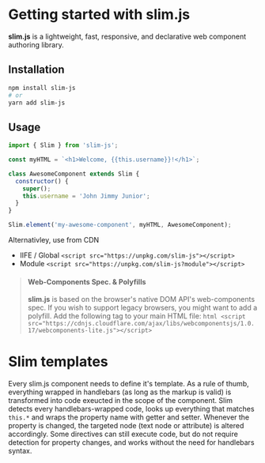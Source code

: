# Getting started with slim.js

**slim.js** is a lightweight, fast, responsive, and declarative web component authoring library.

## Installation

```bash
npm install slim-js
# or
yarn add slim-js
```

## Usage

```javascript
import { Slim } from 'slim-js';

const myHTML = `<h1>Welcome, {{this.username}}!</h1>`;

class AwesomeComponent extends Slim {
  constructor() {
    super();
    this.username = 'John Jimmy Junior';
  }
}

Slim.element('my-awesome-component', myHTML, AwesomeComponent);
```

Alternativley, use from CDN

- IIFE / Global `<script src="https://unpkg.com/slim-js"></script>`
- Module `<script src="https://unpkg.com/slim-js?module"></script>`

> #### **Web-Components Spec. & Polyfills**
>
> **slim.js** is based on the browser's native DOM API's web-components spec. If you wish to support legacy browsers, you might want to add a polyfill. Add the following tag to your main HTML file:
> `html <script src="https://cdnjs.cloudflare.com/ajax/libs/webcomponentsjs/1.0.17/webcomponents-lite.js"></script>`

# Slim templates

Every slim.js component needs to define it's template. As a rule of thumb, everything wrapped in handlebars (as long as the markup is valid) is transformed into code exeucted in the scope of the component. Slim detects every handlebars-wrapped code, looks up everything that matches `this.*` and wraps the property name with getter and setter. Whenever the property is changed, the targeted node (text node or attribute) is altered accordingly. Some directives can still execute code, but do not require detection for property changes, and works without the need for handlebars syntax.
